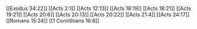 [[Exodus 34:22]]
[[Acts 2:1]]
[[Acts 12:13]]
[[Acts 18:19]]
[[Acts 18:21]]
[[Acts 19:21]]
[[Acts 20:6]]
[[Acts 20:13]]
[[Acts 20:22]]
[[Acts 21:4]]
[[Acts 24:17]]
[[Romans 15:24]]
[[1 Corinthians 16:8]]
